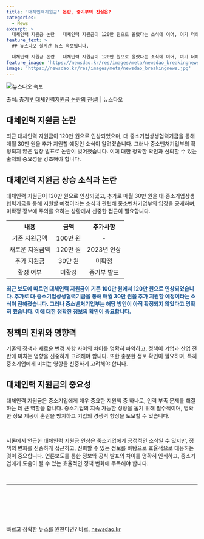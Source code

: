 ```yaml
---
title: '대체인력지원금' 논란, 중기부의 진실은?
categories:
  - News
excerpt: >
  대체인력 지원금 논란   대체인력 지원금이 120만 원으로 올랐다는 소식에 이어, 여기 더해 대·중소기업상생…
feature_text: >
  ## 뉴스다오 실시간 뉴스 속보입니다.

  대체인력 지원금 논란   대체인력 지원금이 120만 원으로 올랐다는 소식에 이어, 여기 더해 대·중소기업상생…
feature_image: 'https://newsdao.kr/res/images/meta/newsdao_breakingnews.jpg'
image: 'https://newsdao.kr/res/images/meta/newsdao_breakingnews.jpg'
---
```


![뉴스다오 속보](https://newsdao.kr/res/images/meta/newsdao_breakingnews.jpg)

<p>출처: <a href="https://newsdao.kr/4708" rel="dofollow">중기부 대체인력지원금 논란의 진실!</a> | 뉴스다오</p>

<h2 data-ke-size="size26">대체인력 지원금 논란</h2>
<p data-ke-size="size16">최근 대체인력 지원금이 120만 원으로 인상되었으며, 대·중소기업상생협력기금을 통해 매월 30만 원을 추가 지원할 예정인 소식이 알려졌습니다. 그러나 중소벤처기업부의 확정되지 않은 입장 발표로 논란이 빚어졌습니다. 이에 대한 정확한 확인과 신뢰할 수 있는 출처의 중요성을 강조해야 합니다.</p>

<h2 data-ke-size="size26">대체인력 지원금 상승 소식과 논란</h2>
<p data-ke-size="size16">대체인력 지원금이 120만 원으로 인상되었고, 추가로 매월 30만 원을 대·중소기업상생협력기금을 통해 지원할 예정이라는 소식과 관련해 중소벤처기업부의 입장을 공개하며, 미확정 정보에 주의를 요하는 상황에서 신중한 접근이 필요합니다.</p>

<table>
  <tr>
    <td style="text-align: center; height: 17px;"><b>내용</b></td>
    <td style="text-align: center; height: 17px;"><b>금액</b></td>
    <td style="text-align: center; height: 17px;"><b>추가사항</b></td>
  </tr>
  <tr>
    <td style="text-align: center; height: 17px;">기존 지원금액</td>
    <td style="text-align: center; height: 17px;">100만 원</td>
    <td style="text-align: center; height: 17px;">-</td>
  </tr>
  <tr>
    <td style="text-align: center; height: 17px;">새로운 지원금액</td>
    <td style="text-align: center; height: 17px;">120만 원</td>
    <td style="text-align: center; height: 17px;">2023년 인상</td>
  </tr>
  <tr>
    <td style="text-align: center; height: 17px;">추가 지원금</td>
    <td style="text-align: center; height: 17px;">30만 원</td>
    <td style="text-align: center; height: 17px;">미확정</td>
  </tr>
  <tr>
    <td style="text-align: center; height: 17px;">확정 여부</td>
    <td style="text-align: center; height: 17px;">미확정</td>
    <td style="text-align: center; height: 17px;">중기부 발표</td>
  </tr>
</table>

<b><span style="color: #1a5490;">최근 보도에 따르면 대체인력 지원금이 기존 100만 원에서 120만 원으로 인상되었습니다. 추가로 대·중소기업상생협력기금을 통해 매월 30만 원을 추가 지원할 예정이라는 소식이 전해졌습니다. 그러나 중소벤처기업부는 해당 방안이 아직 확정되지 않았다고 명확히 했습니다. 이에 대한 정확한 정보의 확인이 중요합니다.</span></b>

<h2 data-ke-size="size26">정책의 진위와 영향력</h2>
<p data-ke-size="size16">기존의 정책과 새로운 변경 사항 사이의 차이를 명확히 파악하고, 정책이 기업과 산업 전반에 미치는 영향을 신중하게 고려해야 합니다. 또한 충분한 정보 확인이 필요하며, 특히 중소기업에게 미치는 영향을 신중하게 고려해야 합니다.</p>

<h2 data-ke-size="size26">대체인력 지원금의 중요성</h2>
<p data-ke-size="size16">대체인력 지원금은 중소기업에게 매우 중요한 지원책 중 하나로, 인력 부족 문제를 해결하는 데 큰 역할을 합니다. 중소기업의 지속 가능한 성장을 돕기 위해 필수적이며, 명확한 정보 제공이 혼란을 방지하고 기업의 경쟁력 향상을 도모할 수 있습니다.</p>

<p data-ke-size="size16">&nbsp;</p>
<p data-ke-size="size16">서론에서 언급한 대체인력 지원금 인상은 중소기업에게 긍정적인 소식일 수 있지만, 정책의 변화를 신중하게 접근하고, 신뢰할 수 있는 정보를 바탕으로 효율적으로 대응하는 것이 중요합니다. 언론보도를 통한 정보와 공식 발표의 차이를 명확히 인식하고, 중소기업에게 도움이 될 수 있는 효율적인 정책 변화에 주목해야 합니다.</p>
<p data-ke-size="size16">&nbsp;</p>
<hr>
<p data-ke-size="size16">&nbsp;</p>
<p data-ke-size="size16">&nbsp;</p>
<p data-ke-size="size16">&nbsp;</p> 

빠르고 정확한 뉴스를 원한다면? 바로, <a href="https://newsdao.kr" rel="dofollow">newsdao.kr</a>


